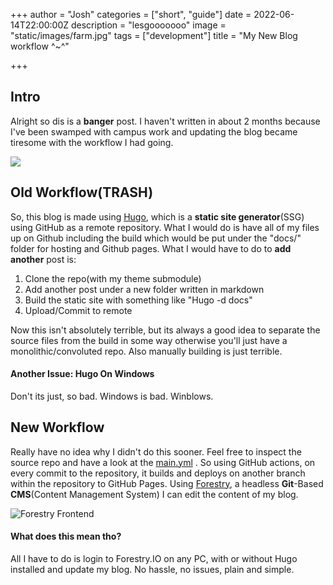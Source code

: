 +++
author = "Josh"
categories = ["short", "guide"]
date = 2022-06-14T22:00:00Z
description = "lesgooooooo"
image = "static/images/farm.jpg"
tags = ["development"]
title = "My New Blog workflow ^~^"

+++
<!--more-->

## Intro

Alright so dis is a **banger** post. I haven't written in about 2 months because I've been swamped with campus work and updating the blog became tiresome with the workflow I had going.

![](https://macawls.dev/apu-gallery/apu/beer.jpeg)

## Old Workflow(TRASH)

So, this blog is made using [Hugo](), which is a **static site generator**(SSG) using GitHub as a remote repository. What I would do is have all of my files up on Github including the build which would be put under the "docs/" folder for hosting and Github pages. What I would have to do to **add another** post is:

1. Clone the repo(with my theme submodule)
2. Add another post under a new folder written in markdown
3. Build the static site with something like "Hugo -d docs"
4. Upload/Commit to remote

Now this isn't absolutely terrible, but its always a good idea to separate the source files from the build in some way otherwise you'll just have a monolithic/convoluted repo. Also manually building is just terrible.

#### Another Issue: Hugo On Windows

Don't its just, so bad. Windows is bad. Winblows.

## New Workflow

Really have no idea why I didn't do this sooner. Feel free to inspect the source repo and have a look at the [main.yml](https://github.com/Macawls/blog/blob/based/.github/workflows/main.yml "main.yml") . So using GitHub actions, on every commit to the repository, it builds and deploys on another branch within the repository to GitHub Pages. Using [Forestry](https://forestry.io/ "Forestry"), a headless **Git**-Based **CMS**(Content Management System) I can edit the content of my blog.

![Forestry Frontend](https://i.imgur.com/DV6cRA6.png)

#### What does this mean tho?

All I have to do is login to Forestry.IO on any PC, with or without Hugo installed and update my blog. No hassle, no issues, plain and simple.